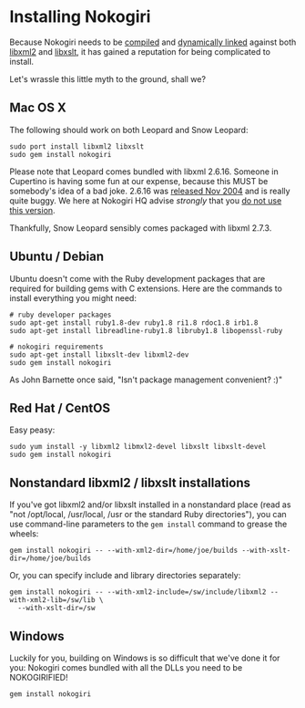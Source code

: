 # Installing Nokogiri

Because Nokogiri needs to be [compiled][] and [dynamically linked][]
against both [libxml2][] and [libxslt][], it has gained a
reputation for being complicated to install.

  [compiled]: http://en.wikipedia.org/wiki/Compiler
  [dynamically linked]: http://en.wikipedia.org/wiki/Dynamic_linker
  [libxml2]: http://xmlsoft.org/index.html
  [libxslt]: http://xmlsoft.org/xslt/

Let's wrassle this little myth to the ground, shall we?

## Mac OS X

The following should work on both Leopard and Snow Leopard:

    sudo port install libxml2 libxslt
    sudo gem install nokogiri

Please note that Leopard comes bundled with libxml 2.6.16. Someone in
Cupertino is having some fun at our expense, because this MUST be
somebody's idea of a bad joke. 2.6.16 was [released Nov 2004][] and is
really quite buggy. We here at Nokogiri HQ advise *strongly* that you
[do not use this version][].

  [released Nov 2004]: http://mail.gnome.org/archives/xml/2004-November/msg00074.html
  [do not use this version]: http://github.com/tenderlove/nokogiri/blob/master/lib/nokogiri/version_warning.rb#L2

Thankfully, Snow Leopard sensibly comes packaged with libxml 2.7.3.

## Ubuntu / Debian

Ubuntu doesn't come with the Ruby development packages that are
required for building gems with C extensions. Here are the commands to
install everything you might need:

    # ruby developer packages
    sudo apt-get install ruby1.8-dev ruby1.8 ri1.8 rdoc1.8 irb1.8
    sudo apt-get install libreadline-ruby1.8 libruby1.8 libopenssl-ruby

    # nokogiri requirements
    sudo apt-get install libxslt-dev libxml2-dev
    sudo gem install nokogiri

As John Barnette once said, "Isn't package management convenient? :)"

## Red Hat / CentOS

Easy peasy:

    sudo yum install -y libxml2 libmxl2-devel libxslt libxslt-devel
    sudo gem install nokogiri

## Nonstandard libxml2 / libxslt installations

If you've got libxml2 and/or libxslt installed in a nonstandard place
(read as "not /opt/local, /usr/local, /usr or the standard Ruby
directories"), you can use command-line parameters to the `gem
install` command to grease the wheels:

    gem install nokogiri -- --with-xml2-dir=/home/joe/builds --with-xslt-dir=/home/joe/builds

Or, you can specify include and library directories separately:

    gem install nokogiri -- --with-xml2-include=/sw/include/libxml2 --with-xml2-lib=/sw/lib \
      --with-xslt-dir=/sw

## Windows

Luckily for you, building on Windows is so difficult that we've done
it for you: Nokogiri comes bundled with all the DLLs you need to be
NOKOGIRIFIED!

    gem install nokogiri
